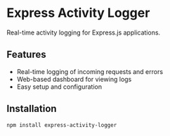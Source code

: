 # Express Activity Logger

Real-time activity logging for Express.js applications.

## Features

- Real-time logging of incoming requests and errors
- Web-based dashboard for viewing logs
- Easy setup and configuration

## Installation

```bash
npm install express-activity-logger
